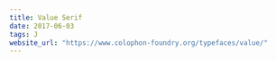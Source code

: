 ```yaml
---
title: Value Serif
date: 2017-06-03
tags: J
website_url: "https://www.colophon-foundry.org/typefaces/value/"
---
```

